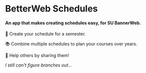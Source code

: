 #  BetterWeb Schedules

#### An app that makes creating schedules easy, for SU BannerWeb.

:notebook_with_decorative_cover: Create your schedule for a semester. 

:books: Combine multiple schedules to plan your courses over years.

:busts_in_silhouette: Help others by sharing them!

_I still can't figure branches out..._